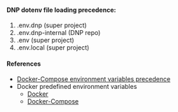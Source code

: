 

[//]: # ( ToDo: NMO-670 docs: write user side config readme ) 

#### DNP dotenv file loading precedence:
 1. .env.dnp (super project)
 2. .env.dnp-internal (DNP repo)
 3. .env (super project)
 4. .env.local (super project)

#### References
- [Docker-Compose environment variables precedence](https://docs.docker.com/compose/how-tos/environment-variables/envvars-precedence/)
- Docker predefined environment variables
  - [Docker](https://docs.docker.com/reference/cli/docker/)
  - [Docker-Compose](https://docs.docker.com/compose/how-tos/environment-variables/envvars/)
